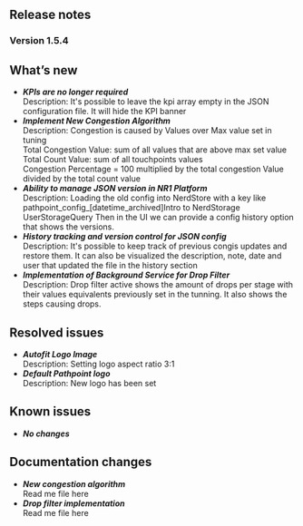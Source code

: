 ## Release notes
### Version 1.5.4 <br>
## What’s new  <br>
- ***KPIs are no longer required***<br>
Description: It's possible to leave the kpi array empty in the JSON configuration file. It will hide the KPI banner <br>
- ***Implement New Congestion Algorithm*** <br>
Description: Congestion is caused by Values over Max value set in tuning  <br>
Total Congestion Value: sum of all values that are above max set value <br>
Total Count Value: sum of all touchpoints values <br>
Congestion Percentage = 100 multiplied by the total congestion Value divided by the total count value <br>
- ***Ability to manage JSON version in NR1 Platform*** <br>
Description: Loading the old config into NerdStore with a key like pathpoint_config_[datetime_archived]Intro to NerdStorage UserStorageQuery Then in the UI we can provide a config history option that shows the versions. <br>
- ***History tracking and version control for JSON config***<br>
Description: It's possible to keep track of previous congis updates and restore them. It can also be visualized the description, note, date and user that updated the file in the history section  <br>
- ***Implementation of Background Service for Drop Filter***<br>
Description: Drop filter active shows the amount of drops per stage with their values equivalents previously set in the tunning. It also shows the steps causing drops.  <br>
## Resolved issues 
- ***Autofit Logo Image*** <br>
Description: Setting logo aspect ratio 3:1 <br>
- ***Default Pathpoint logo*** <br>
Description: New logo has been set <br>
## Known issues 
- ***No changes*** <br>
## Documentation changes 
- ***New congestion algorithm*** <br>
Read me file here <br>
- ***Drop filter implementation*** <br>
Read me file here <br>

